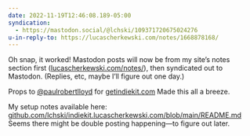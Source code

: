 ```yaml
---
date: 2022-11-19T12:46:08.189-05:00
syndication:
  - https://mastodon.social/@lchski/109371720675024276
u-in-reply-to: https://lucascherkewski.com/notes/1668878168/
---
```

Oh snap, it worked! Mastodon posts will now be from my site’s notes section first ([lucascherkewski.com/notes/](https://lucascherkewski.com/notes/)), then syndicated out to Mastodon. (Replies, etc, maybe I’ll figure out one day.)

Props to [@paulrobertlloyd](https://mastodon.social/@paulrobertlloyd) for [getindiekit.com](https://getindiekit.com/) Made this all a breeze.

My setup notes available here: [github.com/lchski/indiekit.lucascherkewski.com/blob/main/README.md](https://github.com/lchski/indiekit.lucascherkewski.com/blob/main/README.md) Seems there might be double posting happening—to figure out later.

